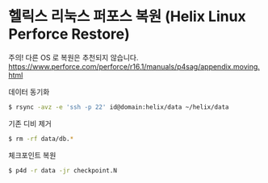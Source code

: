 
# 헬릭스 리눅스 퍼포스 복원 (Helix Linux Perforce Restore)

주의! 다른 OS 로 복원은 추천되지 않습니다.
<https://www.perforce.com/perforce/r16.1/manuals/p4sag/appendix.moving.html>

데이터 동기화

```bash
$ rsync -avz -e 'ssh -p 22' id@domain:helix/data ~/helix/data
```

기존 디비 제거

```bash
$ rm -rf data/db.*
```

체크포인트 복원

```bash
$ p4d -r data -jr checkpoint.N
```
